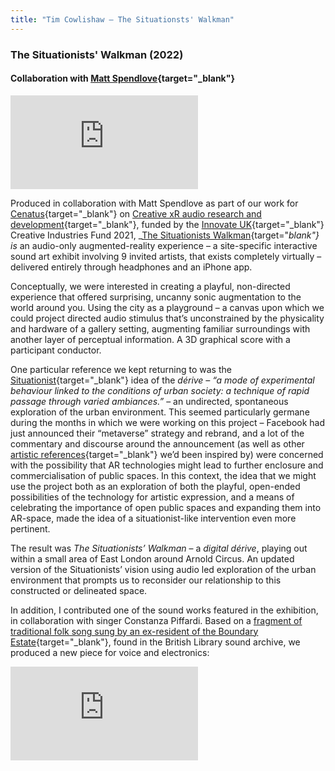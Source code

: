 ```yaml
---
title: "Tim Cowlishaw — The Situationsts' Walkman"
---
```


### The Situationists' Walkman (2022)
#### Collaboration with [Matt Spendlove](https://www.cenatus.org/about){target="_blank"}

<iframe src="https://www.youtube.com/embed/6JJwGLDPmUg?si=IAQDDiCr0zYjtA5m" title="YouTube video player" frameborder="0" allow="accelerometer; autoplay; clipboard-write; encrypted-media; gyroscope; picture-in-picture; web-share" allowfullscreen></iframe>

Produced in collaboration with Matt Spendlove as part of our work for [Cenatus](https://cenatus.org/){target="_blank"} on [Creative xR audio research and development](https://cenatus.org/blog/26-creative-industries-fund-2021){target="_blank"}, funded by the [Innovate UK](https://www.gov.uk/government/organisations/innovate-uk){target="_blank"} Creative Industries Fund 2021, _[The Situationists Walkman](https://cenatus.org/blog/28-the-situationists-walkman---an-audio-augmented-reality-experience){target="_blank"} is_ an audio-only augmented-reality experience – a site-specific interactive sound art exhibit involving 9 invited artists, that exists completely virtually – delivered entirely through headphones and an iPhone app.

Conceptually, we were interested in creating a playful, non-directed experience that offered surprising, uncanny sonic augmentation to the world around you. Using the city as a playground – a canvas upon which we could project directed audio stimulus that’s unconstrained by the physicality and hardware of a gallery setting, augmenting familiar surroundings with another layer of perceptual information. A 3D graphical score with a participant conductor.

One particular reference we kept returning to was the [Situationist](https://en.wikipedia.org/wiki/Situationist_International){target="_blank"} idea of the _dérive – “a mode of experimental behaviour linked to the conditions of urban society: a technique of rapid passage through varied ambiances.”_ – an undirected, spontaneous exploration of the urban environment. This seemed particularly germane during the months in which we were working on this project – Facebook had just announced their “metaverse” strategy and rebrand, and a lot of the commentary and discourse around the announcement (as well as other [artistic references](http://hyper-reality.co){target="_blank"} we’d been inspired by) were concerned with the possibility that AR technologies might lead to further enclosure and commercialisation of public spaces. In this context, the idea that we might use the project both as an exploration of both the playful, open-ended possibilities of the technology for artistic expression, and a means of celebrating the importance of open public spaces and expanding them into AR-space, made the idea of a situationist-like intervention even more pertinent.

The result was _The Situationists’ Walkman_ – a _digital dérive_, playing out within a small area of East London around Arnold Circus. An updated version of the Situationists’ vision using audio led exploration of the urban environment that prompts us to reconsider our relationship to this constructed or delineated space.

In addition, I contributed one of the sound works featured in the exhibition, in collaboration with singer Constanza Piffardi. Based on a [fragment of traditional folk song sung by an ex-resident of the Boundary Estate](https://sounds.bl.uk/World-and-traditional-music/Roy-Palmer-collection/025M-C1023X0030XX-0800V0){target="_blank"}, found in the British Library sound archive, we produced a new piece for voice and electronics:

<iframe src="https://www.youtube.com/embed/HfvNkleyVQM?si=ajxLMqDkqlFOVmgu" title="YouTube video player" frameborder="0" allow="accelerometer; autoplay; clipboard-write; encrypted-media; gyroscope; picture-in-picture; web-share" allowfullscreen></iframe>